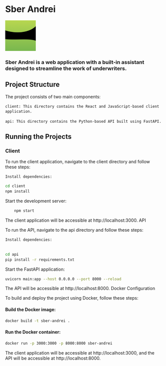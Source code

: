 # Sber Andrei

![Logo](logo.png)

### Sber Andrei is a web application with a built-in assistant designed to streamline the work of underwriters.

## Project Structure

The project consists of two main components:

    client: This directory contains the React and JavaScript-based client application.

    api: This directory contains the Python-based API built using FastAPI.

## Running the Projects

### Client

To run the client application, navigate to the client directory and follow these steps:

    Install dependencies:

```bash
cd client
npm install
```

Start the development server:

```bash
    npm start
```

The client application will be accessible at http://localhost:3000.
API

To run the API, navigate to the api directory and follow these steps:

    Install dependencies:

```bash

cd api
pip install -r requirements.txt
```

Start the FastAPI application:

```bash
uvicorn main:app --host 0.0.0.0 --port 8000 --reload
```

The API will be accessible at http://localhost:8000.
Docker Configuration

To build and deploy the project using Docker, follow these steps:

#### Build the Docker image:

```bash
docker build -t sber-andrei .
```
#### Run the Docker container:

```bash
docker run -p 3000:3000 -p 8000:8000 sber-andrei
```

The client application will be accessible at http://localhost:3000, and the API will be accessible at http://localhost:8000.
